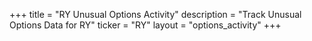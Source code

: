 +++
title = "RY Unusual Options Activity"
description = "Track Unusual Options Data for RY"
ticker = "RY"
layout = "options_activity"
+++


